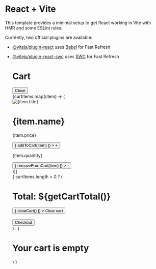 # React + Vite

This template provides a minimal setup to get React working in Vite with HMR and some ESLint rules.

Currently, two official plugins are available:

- [@vitejs/plugin-react](https://github.com/vitejs/vite-plugin-react/blob/main/packages/plugin-react/README.md) uses [Babel](https://babeljs.io/) for Fast Refresh
- [@vitejs/plugin-react-swc](https://github.com/vitejs/vite-plugin-react-swc) uses [SWC](https://swc.rs/) for Fast Refresh

  <div className="flex-col flex items-center fixed inset-0 left-1/4 bg-white dark:bg-black gap-8  p-10  text-black dark:text-white font-normal uppercase text-sm">
        <h1 className="text-2xl font-bold">Cart</h1>
        <div className="absolute right-16 top-10">
          <button
            className="px-4 py-2 bg-gray-800 text-white text-xs font-bold uppercase rounded hover:bg-gray-700 focus:outline-none focus:bg-gray-700"
            onClick={toggle}
          >
            Close
          </button>
        </div>
        <div className="flex flex-col gap-4">
          {cartItems.map((item) => (
            <div className="flex justify-between items-center" key={item._id}>
              <div className="flex gap-4">
                <img src={item.image} alt={item.title} className="rounded-md h-24" />
                <div className="flex flex-col">
                  <h1 className="text-lg font-bold">{item.name}</h1>
                  <p className="text-2xl font-semibold">{item.price}</p>
                </div>
              </div>
              <div className="flex gap-4">
                <button
                  className='bg-gray-200 py-2 px-5 rounded-lg text-violet-800 text-3xl'onClick={() => {
                    addToCart(item)
                  }}
                >
                  +
                </button>
                <p>{item.quantity}</p>
                <button
                  className='bg-gray-200 py-2 px-5 rounded-lg text-violet-800 text-3xl' onClick={() => {
                    removeFromCart(item)
                  }}
                >
                  -
                </button>
              </div>
            </div>
          ))}
        </div>
        {
          cartItems.length > 0 ? (
            <div className="flex flex-col justify-between items-center">
          <h1 className="text-lg font-bold">Total: ${getCartTotal()}</h1>
          <button
            className='bg-violet-800 text-white font-semibold py-3 px-16 rounded-xl h-full' onClick={() => {
              clearCart()
            }}
          >
            Clear cart
          </button>
         <br></br>
         <Link to={`/checkout`}>
          <button
            className='bg-violet-800 text-white font-semibold py-3 px-16 rounded-xl h-full'>
            Checkout
            </button>
            </Link>
        </div>
          ) : (
            <h1 className="text-lg font-bold">Your cart is empty</h1>
          )
        }
      </div>